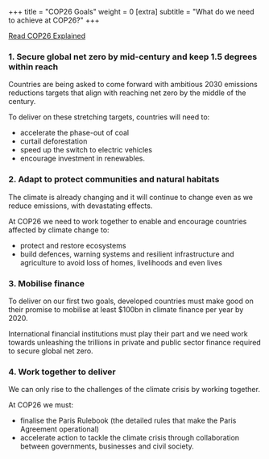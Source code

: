 +++
title = "COP26 Goals"
weight = 0
[extra]
subtitle = "What do we need to achieve at COP26?"
+++
<p>
    <a class="btn btn-primary btn-lg"
        href="https://ukcop26.org/wp-content/uploads/2021/07/COP26-Explained.pdf" target="_blank"
        rel="noreferrer noopener">Read COP26 Explained</a>
</p>

### 1. Secure global net zero by mid-century and keep 1.5 degrees within reach

Countries are being asked to come forward with ambitious 2030 emissions reductions targets that align with reaching net zero by the middle of the century.

To deliver on these stretching targets, countries will need to:
- accelerate the phase-out of coal
- curtail deforestation
- speed up the switch to electric vehicles
- encourage investment in renewables.

### 2. Adapt to protect communities and natural habitats

The climate is already changing and it will continue to change even as we reduce emissions, with devastating effects.

At COP26 we need to work together to enable and encourage countries affected by climate change to:
- protect and restore ecosystems
- build defences, warning systems and resilient infrastructure and agriculture to avoid loss of homes, livelihoods and even lives

### 3. Mobilise finance

To deliver on our first two goals, developed countries must make good on their promise to mobilise at least $100bn in climate finance per year by 2020. 

International financial institutions must play their part and we need work towards unleashing the trillions in private and public sector finance required to secure global net zero.

### 4. Work together to deliver

We can only rise to the challenges of the climate crisis by working together.

At COP26 we must:
- finalise the Paris Rulebook (the detailed rules that make the Paris Agreement operational)
- accelerate action to tackle the climate crisis through collaboration between governments, businesses and civil society.